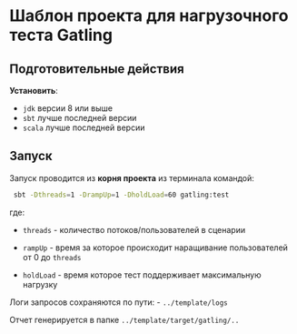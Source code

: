 Шаблон проекта для нагрузочного теста Gatling 
=====

Подготовительные действия
-----

**Установить**:
- `jdk` версии 8 или выше
- `sbt` лучше последней версии
- `scala` лучше последней версии

Запуск
-----
Запуск проводится из **корня проекта** из терминала командой:
```Bash
 sbt -Dthreads=1 -DrampUp=1 -DholdLoad=60 gatling:test
```
где:

- `threads` - количество потоков/пользователей в сценарии

- `rampUp` - время за которое происходит наращивание пользователей от 0 до `threads`  

- `holdLoad` - время которое тест поддерживает максимальную нагрузку 
  



Логи запросов сохраняются по пути: - 
`../template/logs`

Отчет генерируется в папке `../template/target/gatling/..` 
